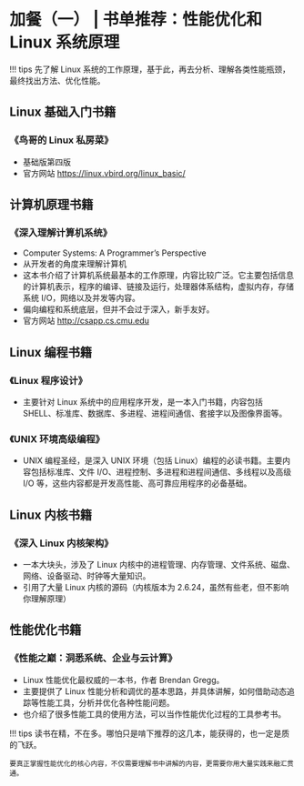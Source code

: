# 加餐（一） | 书单推荐：性能优化和 Linux 系统原理

!!! tips
    先了解 Linux 系统的工作原理，基于此，再去分析、理解各类性能瓶颈，最终找出方法、优化性能。

## Linux 基础入门书籍

### 《鸟哥的 Linux 私房菜》

- 基础版第四版
- 官方网站 https://linux.vbird.org/linux_basic/

## 计算机原理书籍

### 《深入理解计算机系统》

- Computer Systems: A Programmer’s Perspective
- 从开发者的角度来理解计算机
- 这本书介绍了计算机系统最基本的工作原理，内容比较广泛。它主要包括信息的计算机表示，程序的编译、链接及运行，处理器体系结构，虚拟内存，存储系统 I/O，网络以及并发等内容。
- 偏向编程和系统底层，但并不会过于深入，新手友好。
- 官方网站 http://csapp.cs.cmu.edu

## Linux 编程书籍

### 《Linux 程序设计》

- 主要针对 Linux 系统中的应用程序开发，是一本入门书籍，内容包括 SHELL、标准库、数据库、多进程、进程间通信、套接字以及图像界面等。

### 《UNIX 环境高级编程》

- UNIX 编程圣经，是深入 UNIX 环境（包括 Linux）编程的必读书籍。主要内容包括标准库、文件 I/O、进程控制、多进程和进程间通信、多线程以及高级 I/O 等，这些内容都是开发高性能、高可靠应用程序的必备基础。

## Linux 内核书籍

### 《深入 Linux 内核架构》

- 一本大块头，涉及了 Linux 内核中的进程管理、内存管理、文件系统、磁盘、网络、设备驱动、时钟等大量知识。
- 引用了大量 Linux 内核的源码（内核版本为 2.6.24，虽然有些老，但不影响你理解原理）

## 性能优化书籍

### 《性能之巅：洞悉系统、企业与云计算》

-  Linux 性能优化最权威的一本书，作者 Brendan Gregg。
- 主要提供了 Linux 性能分析和调优的基本思路，并具体讲解，如何借助动态追踪等性能工具，分析并优化各种性能问题。
- 也介绍了很多性能工具的使用方法，可以当作性能优化过程的工具参考书。

!!! tips
    读书在精，不在多。哪怕只是啃下推荐的这几本，能获得的，也一定是质的飞跃。

    要真正掌握性能优化的核心内容，不仅需要理解书中讲解的内容，更需要你用大量实践来融汇贯通。